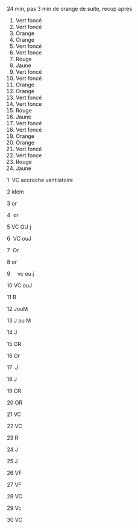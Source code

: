 24 min, pas 3 min de orange de suite, recup apres

1. Vert foncé 
2. Vert foncé
3. Orange
4. Orange
5. Vert foncé
6. Vert fonce
7. Rouge
8. Jaune
9. Vert foncé 
10. Vert foncé
11. Orange
12. Orange
13. Vert foncé
14. Vert fonce
15. Rouge
16. Jaune
17. Vert foncé 
18. Vert foncé
19. Orange
20. Orange
21. Vert foncé
22. Vert fonce
23. Rouge
24. Jaune

​1  VC accroche ventilatoire

​2 idem

3 or

4  or  

5 VC OU j  

6  VC ouJ  

​7  Or

​8 or  

​9     vc ou j  

​10 VC ouJ  

​11 R  

​12 JouM  

​13 J ou M  

14 J  

​15 OR  

​16 Or  

​17  J  

​18 J  

​19 OR  

20 OR  

​21 VC  

​22 VC  

​23 R  

​24 J  

​25 J  

​26 VF  

​27 VF  

​28 VC  

​29 Vc  

​30 VC